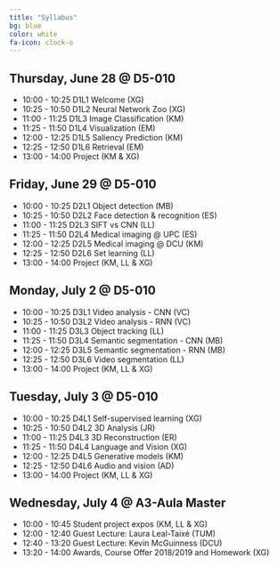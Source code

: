 ```yaml
---
title: "Syllabus"
bg: blue
color: white
fa-icon: clock-o
---
```


## Thursday, June 28 @ D5-010

- 10:00 - 10:25 D1L1 Welcome (XG) 
- 10:25 - 10:50 D1L2 Neural Network Zoo (XG)  
- 11:00 - 11:25 D1L3 Image Classification (KM)
- 11:25 - 11:50 D1L4 Visualization (EM)
- 12:00 - 12:25 D1L5 Saliency Prediction (KM)
- 12:25 - 12:50 D1L6 Retrieval (EM) 
- 13:00 - 14:00 Project (KM & XG)

## Friday, June 29 @ D5-010

- 10:00 - 10:25 D2L1 Object detection (MB) 
- 10:25 - 10:50 D2L2 Face detection & recognition (ES)
- 11:00 - 11:25 D2L3 SIFT vs CNN (LL) 
- 11:25 - 11:50 D2L4 Medical imaging @ UPC (ES)
- 12:00 - 12:25 D2L5 Medical imaging @ DCU (KM)
- 12:25 - 12:50 D2L6 Set learning (LL)
- 13:00 - 14:00 Project (KM, LL & XG) 

## Monday, July 2 @ D5-010

- 10:00 - 10:25 D3L1 Video analysis - CNN (VC)
- 10:25 - 10:50 D3L2 Video analysis - RNN (VC)
- 11:00 - 11:25 D3L3 Object tracking (LL) 
- 11:25 - 11:50 D3L4 Semantic segmentation - CNN (MB)
- 12:00 - 12:25 D3L5 Semantic segmentation - RNN (MB)
- 12:25 - 12:50 D3L6 Video segmentation (LL)
- 13:00 - 14:00 Project (KM, LL & XG)

## Tuesday, July 3 @ D5-010

- 10:00 - 10:25 D4L1 Self-supervised learning (XG)
- 10:25 - 10:50 D4L2 3D Analysis (JR) 
- 11:00 - 11:25 D4L3 3D Reconstruction (ER)
- 11:25 - 11:50 D4L4 Language and Vision (XG) 
- 12:00 - 12:25 D4L5 Generative models (KM)
- 12:25 - 12:50 D4L6 Audio and vision (AD)
- 13:00 - 14:00 Project (KM, LL & XG)

## Wednesday, July 4 @ A3-Aula Master

- 10:00 - 10:45 Student project expos (KM, LL & XG)
- 12:00 - 12:40 Guest Lecture: Laura Leal-Taixé (TUM)
- 12:40 - 13:20 Guest Lecture: Kevin McGuinness (DCU)
- 13:20 - 14:00 Awards, Course Offer 2018/2019 and Homework (XG)
